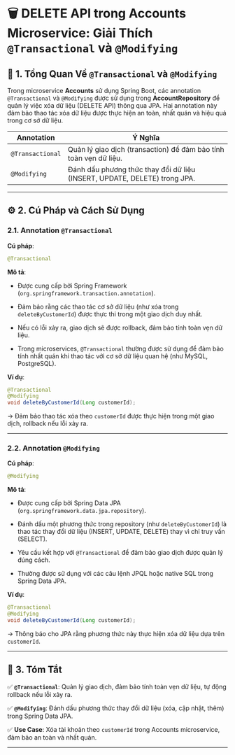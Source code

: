 # 🗑️ DELETE API trong Accounts Microservice: Giải Thích `@Transactional` và `@Modifying`

## 📝 1. Tổng Quan Về `@Transactional` và `@Modifying`

Trong microservice **Accounts** sử dụng Spring Boot, các annotation `@Transactional` và `@Modifying` được sử dụng trong **AccountRepository** để quản lý việc xóa dữ liệu (DELETE API) thông qua JPA. Hai annotation này đảm bảo thao tác xóa dữ liệu được thực hiện an toàn, nhất quán và hiệu quả trong cơ sở dữ liệu.

| **Annotation**   | **Ý Nghĩa**                                                                 |
|------------------|-----------------------------------------------------------------------------|
| `@Transactional` | Quản lý giao dịch (transaction) để đảm bảo tính toàn vẹn dữ liệu.           |
| `@Modifying`     | Đánh dấu phương thức thay đổi dữ liệu (INSERT, UPDATE, DELETE) trong JPA.   |

---

## ⚙️ 2. Cú Pháp và Cách Sử Dụng

### 2.1. Annotation `@Transactional`

**Cú pháp**:

```java
@Transactional
```

**Mô tả**:
- Được cung cấp bởi Spring Framework (`org.springframework.transaction.annotation`).

- Đảm bảo rằng các thao tác cơ sở dữ liệu (như xóa trong `deleteByCustomerId`) được thực thi trong một giao dịch duy nhất.

- Nếu có lỗi xảy ra, giao dịch sẽ được rollback, đảm bảo tính toàn vẹn dữ liệu.

- Trong microservices, `@Transactional` thường được sử dụng để đảm bảo tính nhất quán khi thao tác với cơ sở dữ liệu quan hệ (như MySQL, PostgreSQL).

**Ví dụ**:

```java
@Transactional
@Modifying
void deleteByCustomerId(Long customerId);
```

-> Đảm bảo thao tác xóa theo `customerId` được thực hiện trong một giao dịch, rollback nếu lỗi xảy ra.

---

### 2.2. Annotation `@Modifying`

**Cú pháp**:

```java
@Modifying
```

**Mô tả**:

- Được cung cấp bởi Spring Data JPA (`org.springframework.data.jpa.repository`).

- Đánh dấu một phương thức trong repository (như `deleteByCustomerId`) là thao tác thay đổi dữ liệu (INSERT, UPDATE, DELETE) thay vì chỉ truy vấn (SELECT).

- Yêu cầu kết hợp với `@Transactional` để đảm bảo giao dịch được quản lý đúng cách.

- Thường được sử dụng với các câu lệnh JPQL hoặc native SQL trong Spring Data JPA.

**Ví dụ**:

```java
@Transactional
@Modifying
void deleteByCustomerId(Long customerId);
```

-> Thông báo cho JPA rằng phương thức này thực hiện xóa dữ liệu dựa trên `customerId`.

---

## 📌 3. Tóm Tắt

✅ **`@Transactional`**: Quản lý giao dịch, đảm bảo tính toàn vẹn dữ liệu, tự động rollback nếu lỗi xảy ra.

✅ **`@Modifying`**: Đánh dấu phương thức thay đổi dữ liệu (xóa, cập nhật, thêm) trong Spring Data JPA.

✅ **Use Case**: Xóa tài khoản theo `customerId` trong Accounts microservice, đảm bảo an toàn và nhất quán.

---
